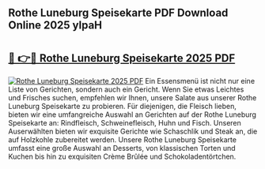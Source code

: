 ## Rothe Luneburg Speisekarte PDF Download Online 2025 ylpaH

# <h2><a href="http://gc9k5j.nevu.top/?p=Rothe+Luneburg+Speisekarte">🔗 👉🔴 Rothe Luneburg Speisekarte 2025 PDF</a></h2>

[![Rothe Luneburg Speisekarte 2025 PDF](https://i.imgur.com/dBaPXMq.png)](http://gc9k5j.nevu.top/?p=Rothe+Luneburg+Speisekarte)
Ein Essensmenü ist nicht nur eine Liste von Gerichten, sondern auch ein Gericht. Wenn Sie etwas Leichtes und Frisches suchen, empfehlen wir Ihnen, unsere Salate aus unserer Rothe Luneburg Speisekarte zu probieren. Für diejenigen, die Fleisch lieben, bieten wir eine umfangreiche Auswahl an Gerichten auf der Rothe Luneburg Speisekarte an: Rindfleisch, Schweinefleisch, Huhn und Fisch. Unseren Auserwählten bieten wir exquisite Gerichte wie Schaschlik und Steak an, die auf Holzkohle zubereitet werden. Unsere Rothe Luneburg Speisekarte umfasst eine große Auswahl an Desserts, von klassischen Torten und Kuchen bis hin zu exquisiten Crème Brûlée und Schokoladentörtchen.
